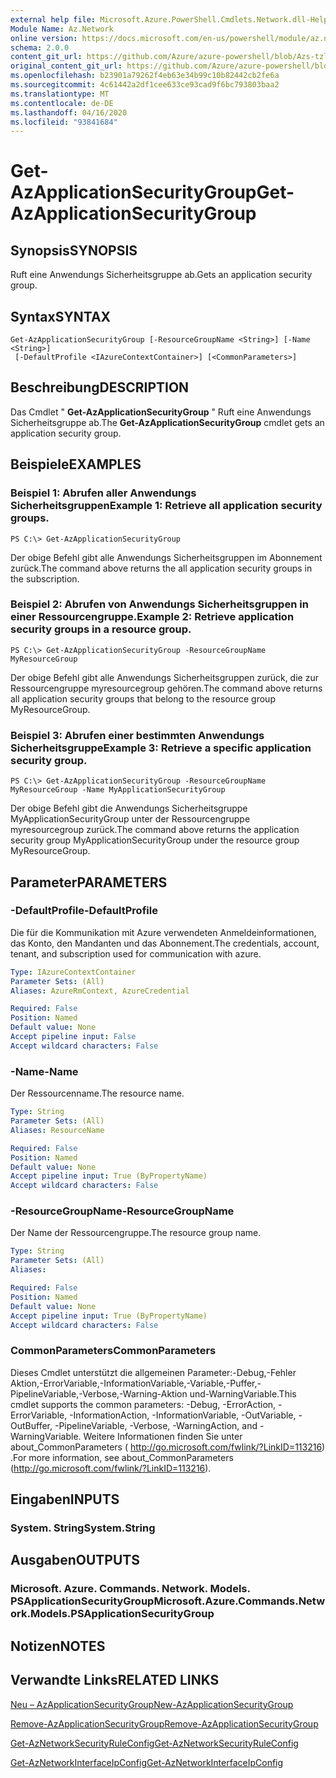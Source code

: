 ```yaml
---
external help file: Microsoft.Azure.PowerShell.Cmdlets.Network.dll-Help.xml
Module Name: Az.Network
online version: https://docs.microsoft.com/en-us/powershell/module/az.network/get-azapplicationsecuritygroup
schema: 2.0.0
content_git_url: https://github.com/Azure/azure-powershell/blob/Azs-tzl/src/Network/Network/help/Get-AzApplicationSecurityGroup.md
original_content_git_url: https://github.com/Azure/azure-powershell/blob/Azs-tzl/src/Network/Network/help/Get-AzApplicationSecurityGroup.md
ms.openlocfilehash: b23901a79262f4eb63e34b99c10b82442cb2fe6a
ms.sourcegitcommit: 4c61442a2df1cee633ce93cad9f6bc793803baa2
ms.translationtype: MT
ms.contentlocale: de-DE
ms.lasthandoff: 04/16/2020
ms.locfileid: "93841684"
---
```

# <span data-ttu-id="29f11-101">Get-AzApplicationSecurityGroup</span><span class="sxs-lookup"><span data-stu-id="29f11-101">Get-AzApplicationSecurityGroup</span></span>

## <span data-ttu-id="29f11-102">Synopsis</span><span class="sxs-lookup"><span data-stu-id="29f11-102">SYNOPSIS</span></span>
<span data-ttu-id="29f11-103">Ruft eine Anwendungs Sicherheitsgruppe ab.</span><span class="sxs-lookup"><span data-stu-id="29f11-103">Gets an application security group.</span></span>

## <span data-ttu-id="29f11-104">Syntax</span><span class="sxs-lookup"><span data-stu-id="29f11-104">SYNTAX</span></span>

```
Get-AzApplicationSecurityGroup [-ResourceGroupName <String>] [-Name <String>]
 [-DefaultProfile <IAzureContextContainer>] [<CommonParameters>]
```

## <span data-ttu-id="29f11-105">Beschreibung</span><span class="sxs-lookup"><span data-stu-id="29f11-105">DESCRIPTION</span></span>
<span data-ttu-id="29f11-106">Das Cmdlet " **Get-AzApplicationSecurityGroup** " Ruft eine Anwendungs Sicherheitsgruppe ab.</span><span class="sxs-lookup"><span data-stu-id="29f11-106">The **Get-AzApplicationSecurityGroup** cmdlet gets an application security group.</span></span>

## <span data-ttu-id="29f11-107">Beispiele</span><span class="sxs-lookup"><span data-stu-id="29f11-107">EXAMPLES</span></span>

### <span data-ttu-id="29f11-108">Beispiel 1: Abrufen aller Anwendungs Sicherheitsgruppen</span><span class="sxs-lookup"><span data-stu-id="29f11-108">Example 1: Retrieve all application security groups.</span></span>
```
PS C:\> Get-AzApplicationSecurityGroup
```

<span data-ttu-id="29f11-109">Der obige Befehl gibt alle Anwendungs Sicherheitsgruppen im Abonnement zurück.</span><span class="sxs-lookup"><span data-stu-id="29f11-109">The command above returns the all application security groups in the subscription.</span></span>

### <span data-ttu-id="29f11-110">Beispiel 2: Abrufen von Anwendungs Sicherheitsgruppen in einer Ressourcengruppe.</span><span class="sxs-lookup"><span data-stu-id="29f11-110">Example 2: Retrieve application security groups in a resource group.</span></span>
```
PS C:\> Get-AzApplicationSecurityGroup -ResourceGroupName MyResourceGroup
```

<span data-ttu-id="29f11-111">Der obige Befehl gibt alle Anwendungs Sicherheitsgruppen zurück, die zur Ressourcengruppe myresourcegroup gehören.</span><span class="sxs-lookup"><span data-stu-id="29f11-111">The command above returns all application security groups that belong to the resource group MyResourceGroup.</span></span>

### <span data-ttu-id="29f11-112">Beispiel 3: Abrufen einer bestimmten Anwendungs Sicherheitsgruppe</span><span class="sxs-lookup"><span data-stu-id="29f11-112">Example 3: Retrieve a specific application security group.</span></span>
```
PS C:\> Get-AzApplicationSecurityGroup -ResourceGroupName MyResourceGroup -Name MyApplicationSecurityGroup
```

<span data-ttu-id="29f11-113">Der obige Befehl gibt die Anwendungs Sicherheitsgruppe MyApplicationSecurityGroup unter der Ressourcengruppe myresourcegroup zurück.</span><span class="sxs-lookup"><span data-stu-id="29f11-113">The command above returns the application security group MyApplicationSecurityGroup under the resource group MyResourceGroup.</span></span>

## <span data-ttu-id="29f11-114">Parameter</span><span class="sxs-lookup"><span data-stu-id="29f11-114">PARAMETERS</span></span>

### <span data-ttu-id="29f11-115">-DefaultProfile</span><span class="sxs-lookup"><span data-stu-id="29f11-115">-DefaultProfile</span></span>
<span data-ttu-id="29f11-116">Die für die Kommunikation mit Azure verwendeten Anmeldeinformationen, das Konto, den Mandanten und das Abonnement.</span><span class="sxs-lookup"><span data-stu-id="29f11-116">The credentials, account, tenant, and subscription used for communication with azure.</span></span>

```yaml
Type: IAzureContextContainer
Parameter Sets: (All)
Aliases: AzureRmContext, AzureCredential

Required: False
Position: Named
Default value: None
Accept pipeline input: False
Accept wildcard characters: False
```

### <span data-ttu-id="29f11-117">-Name</span><span class="sxs-lookup"><span data-stu-id="29f11-117">-Name</span></span>
<span data-ttu-id="29f11-118">Der Ressourcenname.</span><span class="sxs-lookup"><span data-stu-id="29f11-118">The resource name.</span></span>

```yaml
Type: String
Parameter Sets: (All)
Aliases: ResourceName

Required: False
Position: Named
Default value: None
Accept pipeline input: True (ByPropertyName)
Accept wildcard characters: False
```

### <span data-ttu-id="29f11-119">-ResourceGroupName</span><span class="sxs-lookup"><span data-stu-id="29f11-119">-ResourceGroupName</span></span>
<span data-ttu-id="29f11-120">Der Name der Ressourcengruppe.</span><span class="sxs-lookup"><span data-stu-id="29f11-120">The resource group name.</span></span>

```yaml
Type: String
Parameter Sets: (All)
Aliases: 

Required: False
Position: Named
Default value: None
Accept pipeline input: True (ByPropertyName)
Accept wildcard characters: False
```

### <span data-ttu-id="29f11-121">CommonParameters</span><span class="sxs-lookup"><span data-stu-id="29f11-121">CommonParameters</span></span>
<span data-ttu-id="29f11-122">Dieses Cmdlet unterstützt die allgemeinen Parameter:-Debug,-Fehler Aktion,-ErrorVariable,-InformationVariable,-Variable,-Puffer,-PipelineVariable,-Verbose,-Warning-Aktion und-WarningVariable.</span><span class="sxs-lookup"><span data-stu-id="29f11-122">This cmdlet supports the common parameters: -Debug, -ErrorAction, -ErrorVariable, -InformationAction, -InformationVariable, -OutVariable, -OutBuffer, -PipelineVariable, -Verbose, -WarningAction, and -WarningVariable.</span></span> <span data-ttu-id="29f11-123">Weitere Informationen finden Sie unter about_CommonParameters ( http://go.microsoft.com/fwlink/?LinkID=113216) .</span><span class="sxs-lookup"><span data-stu-id="29f11-123">For more information, see about_CommonParameters (http://go.microsoft.com/fwlink/?LinkID=113216).</span></span>

## <span data-ttu-id="29f11-124">Eingaben</span><span class="sxs-lookup"><span data-stu-id="29f11-124">INPUTS</span></span>

### <span data-ttu-id="29f11-125">System. String</span><span class="sxs-lookup"><span data-stu-id="29f11-125">System.String</span></span>

## <span data-ttu-id="29f11-126">Ausgaben</span><span class="sxs-lookup"><span data-stu-id="29f11-126">OUTPUTS</span></span>

### <span data-ttu-id="29f11-127">Microsoft. Azure. Commands. Network. Models. PSApplicationSecurityGroup</span><span class="sxs-lookup"><span data-stu-id="29f11-127">Microsoft.Azure.Commands.Network.Models.PSApplicationSecurityGroup</span></span>

## <span data-ttu-id="29f11-128">Notizen</span><span class="sxs-lookup"><span data-stu-id="29f11-128">NOTES</span></span>

## <span data-ttu-id="29f11-129">Verwandte Links</span><span class="sxs-lookup"><span data-stu-id="29f11-129">RELATED LINKS</span></span>

[<span data-ttu-id="29f11-130">Neu – AzApplicationSecurityGroup</span><span class="sxs-lookup"><span data-stu-id="29f11-130">New-AzApplicationSecurityGroup</span></span>](./New-AzApplicationSecurityGroup.md)

[<span data-ttu-id="29f11-131">Remove-AzApplicationSecurityGroup</span><span class="sxs-lookup"><span data-stu-id="29f11-131">Remove-AzApplicationSecurityGroup</span></span>](./Remove-AzApplicationSecurityGroup.md)

[<span data-ttu-id="29f11-132">Get-AzNetworkSecurityRuleConfig</span><span class="sxs-lookup"><span data-stu-id="29f11-132">Get-AzNetworkSecurityRuleConfig</span></span>](./Get-AzNetworkSecurityRuleConfig.md)

[<span data-ttu-id="29f11-133">Get-AzNetworkInterfaceIpConfig</span><span class="sxs-lookup"><span data-stu-id="29f11-133">Get-AzNetworkInterfaceIpConfig</span></span>](./Get-AzNetworkInterfaceIpConfig.md)
